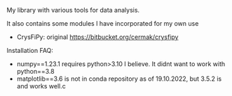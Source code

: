 My library with various tools for data analysis.

It also contains some modules I have incorporated for my own use
* CrysFiPy: original https://bitbucket.org/cermak/crysfipy

Installation FAQ:
- numpy==1.23.1 requires python>3.10 I believe. It didnt want to work with python==3.8
- matplotlib==3.6 is not in conda repository as of 19.10.2022, but 3.5.2 is and works well.c